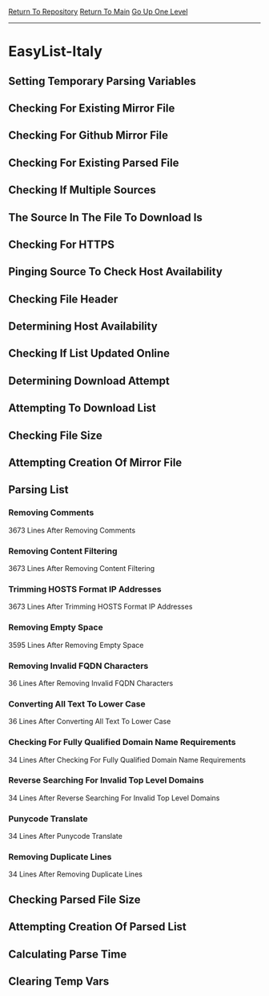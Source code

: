 [Return To Repository](https://github.com/deathbybandaid/piholeparser/)
[Return To Main](https://github.com/deathbybandaid/piholeparser/blob/master/RecentRunLogs/Mainlog.md)
[Go Up One Level](https://github.com/deathbybandaid/piholeparser/blob/master/RecentRunLogs/TopLevelScripts/30-Processing-External-Blacklists.md)
____________________________________
# EasyList-Italy
## Setting Temporary Parsing Variables
## Checking For Existing Mirror File
## Checking For Github Mirror File
## Checking For Existing Parsed File
## Checking If Multiple Sources
## The Source In The File To Download Is
## Checking For HTTPS
## Pinging Source To Check Host Availability
## Checking File Header
## Determining Host Availability
## Checking If List Updated Online
## Determining Download Attempt
## Attempting To Download List
## Checking File Size
## Attempting Creation Of Mirror File
## Parsing List
### Removing Comments
3673 Lines After Removing Comments
### Removing Content Filtering
3673 Lines After Removing Content Filtering
### Trimming HOSTS Format IP Addresses
3673 Lines After Trimming HOSTS Format IP Addresses
### Removing Empty Space
3595 Lines After Removing Empty Space
### Removing Invalid FQDN Characters
36 Lines After Removing Invalid FQDN Characters
### Converting All Text To Lower Case
36 Lines After Converting All Text To Lower Case
### Checking For Fully Qualified Domain Name Requirements
34 Lines After Checking For Fully Qualified Domain Name Requirements
### Reverse Searching For Invalid Top Level Domains
34 Lines After Reverse Searching For Invalid Top Level Domains
### Punycode Translate
34 Lines After Punycode Translate
### Removing Duplicate Lines
34 Lines After Removing Duplicate Lines
## Checking Parsed File Size
## Attempting Creation Of Parsed List
## Calculating Parse Time
## Clearing Temp Vars
